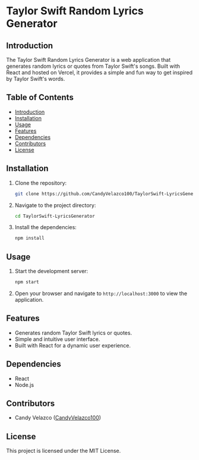 # Taylor Swift Random Lyrics Generator

## Introduction
The Taylor Swift Random Lyrics Generator is a web application that generates random lyrics or quotes from Taylor Swift's songs. Built with React and hosted on Vercel, it provides a simple and fun way to get inspired by Taylor Swift's words.

## Table of Contents
- [Introduction](#introduction)
- [Installation](#installation)
- [Usage](#usage)
- [Features](#features)
- [Dependencies](#dependencies)
- [Contributors](#contributors)
- [License](#license)

## Installation
1. Clone the repository:
    ```sh
    git clone https://github.com/CandyVelazco100/TaylorSwift-LyricsGenerator.git
    ```
2. Navigate to the project directory:
    ```sh
    cd TaylorSwift-LyricsGenerator
    ```
3. Install the dependencies:
    ```sh
    npm install
    ```

## Usage
1. Start the development server:
    ```sh
    npm start
    ```
2. Open your browser and navigate to `http://localhost:3000` to view the application.

## Features
- Generates random Taylor Swift lyrics or quotes.
- Simple and intuitive user interface.
- Built with React for a dynamic user experience.

## Dependencies
- React
- Node.js

## Contributors
- Candy Velazco ([CandyVelazco100](https://github.com/CandyVelazco100))

## License
This project is licensed under the MIT License.
